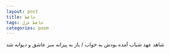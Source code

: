 ```yaml
---
layout: post
title: حافظ
tags: حافظ غزل
categories: poem
---
```


شاهد عهد شباب آمده بودش به خواب / باز به پیرانه سر عاشق و دیوانه شد